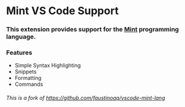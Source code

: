 # Mint VS Code Support

### This extension provides support for the [Mint](https://www.mint-lang.com) programming language.

### Features

- Simple Syntax Highlighting
- Snippets
- Formatting
- Commands

###### This is a fork of https://github.com/faustinoaq/vscode-mint-lang
